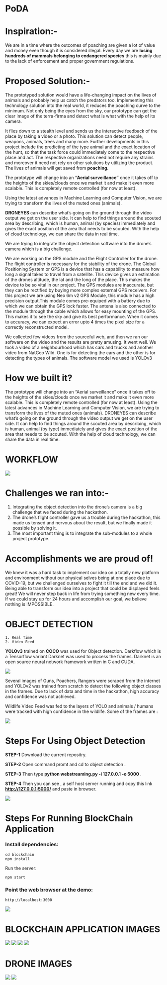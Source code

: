 # PoDA

# Inspiration:-

 We are in a time where the outcomes of poaching are given a lot of value and money even though it is 
considered illegal. Every day we are <b>losing hundreds of mammals belonging to endangered species</b> 
this is mainly due to the lack of enforcement and proper 
government regulations.

# Proposed Solution:-

The prototyped solution would have a life-changing impact on the lives of 
animals and probably help us catch the predators too. Implementing this 
technology solution into the real world, it reduces the poaching curve to the 
minimum. Not only being the eyes from the sky, our prototype can get the clear 
image of the terra-firma and detect what is what with the help of its camera.

It flies down to a stealth level and sends us the interactive feedback of the place by taking a video or a photo.
This solution can detect people, weapons, animals, trees and many more. 
Further developments in this project include the predicting of the type animal and the exact location of the hunt, so that the task force could immediately come to the respective place and act.
The respective organizations need not require any strains and moreover it need not rely on other solutions by utilizing the product. The lives of animals will get  saved from <b>poaching</b>.

The prototype will change into an <b>“Aerial surveillance”</b> once it takes off to the heights of the skies/clouds once we market it and make it even more scalable. This is completely remote controlled (for now at least).

Using the latest advances in Machine Learning and Computer Vision, we are trying to transform the lives of the muted ones (animals).

<b>DRONEYES</b> can describe what’s going on the ground through the video output we get on the user side. It can help to find things around the scouted area by describing, which is human, animal (by species) immediately and gives the exact position of the area that needs to be scouted. With the help of cloud technology, we can share the data in real time. 

We are trying to integrate the object detection software into the drone’s camera which is a big challenge.

We are working on the GPS module and the Flight Controller for the drone. The flight controller is necessary for the stability of the drone. The Global Positioning System or GPS is a device that has a capability to measure how long a signal takes to travel from a satellite. This device gives an estimation of the drones altitude, the lat and the long of the place. This makes the device to be so vital in our project. The GPS modules are inaccurate, but they can be rectified by buying more complex external GPS receivers. For this project we are using Neo 6m v2 GPS Module, this module has a high precision output.This module comes pre-equiped with a battery due to which we can obtain the GPS lock faster. 
The antena is also connected to the module through the cable which allows for easy mounting of the GPS. This makes it to see the sky and give its best performance. When it comes to accuracy, we can expect an error upto 4 times the pixel size for a correctly reconstructed model.


We collected few videos from the sourceful web, and then we ran our software on the video and the results are pretty amusing. It went well. 
We took a video of a neighbourhood which has cars and trucks and another video from NatGeo Wild. One is for detecting the cars and the other is for detecting the types of animals. 
The software model we used is YOLOv3

# How we built it?
 
The prototype will change into an “Aerial surveillance” once it takes off to the heights of the skies/clouds once we market it and make it even more scalable. 
This is completely remote controlled (for now at least).
Using the latest advances in Machine Learning and Computer Vision, we are trying to transform the lives of the muted ones (animals).
DRONEYES can describe what’s going on the ground through the video output we get on the user side.
It can help to find things around the scouted area by describing, which is human, animal (by type) immediately and gives the exact position of the area that needs to be scouted.
With the help of cloud technology, we can share the data in real time.

# WORKFLOW

<img src="img/flowchart.jpeg">

# Challenges we ran into:-

1)	Integrating the object detection into the drone’s camera is a big challenge that we faced during the hackathon.
2)	The drone’s flight controller gave us a trouble during the hackathon, this made us tensed and nervous about the result, but we finally made it possible by solving it.
3)	The most important thing is to integrate the sub-modules to a whole project prototype.

# Accomplishments we are proud of!
 We knew it was a hard task to implement our idea on a totally new platform and environment without our physical selves being at one place due to COVID-19, but we challenged ourselves to fight it till the end and we did it. Being able to transform our idea into a project that could be displayed feels great! We will never step back in life from trying something new every time. If we could stay up for 24 hours and accomplish our goal, we believe nothing is IMPOSSIBLE.

# OBJECT DETECTION

    1. Real Time
    2. Video Feed
    
<b>YOLOv3</b> trained on <b>COCO</b> was used for Object detection. Darkflow which is a Tensorflow variant Darknet was used to process the frames. Darknet is an open source neural network framework written in C and CUDA. 

<img src="https://github.com/yuvaraj-06/ETHEREUM-DRONEYES/blob/master/object%20detection/img/yol.jpg">


Several images of Guns, Poachers, Rangers were scraped from the internet and YOLOv2 was trained from scratch to detect the following object classes in the frames. Due to lack of data and time in the hackathon, high accuracy and confidence was not achieved.

Wildlife Video Feed was fed to the layers of YOLO and animals / humans were tracked with high confidence in the wildlife. Some of the frames are :

<img src="https://github.com/yuvaraj-06/ETHEREUM-DRONEYES/blob/master/object%20detection/img/xlmr.JPG">


# Steps For Using Object Detection

<b>STEP-1</b> Download the current repositry.

<b>STEP-2</b> Open command promt and cd to object detection .

<b>STEP-3</b> Then type <b>python webstreaming.py -i 127.0.0.1 -o 5000</b> .

<b>STEP-4</b> Then you can see , a self host server running and copy this link <b>http://127.0.0.1:5000/</b> and paste in browser.

<img src="https://github.com/yuvaraj-06/ETHEREUM-DRONEYES/blob/master/object%20detection/cmd.PNG">

# Steps For Running BlockChain Application


### Install dependencies:

```
cd blockchain
npm install
```
Run the server:

```
npm start
```


### Point the web browser at the demo:

```
http://localhost:3000
```
<img src="img/cmd.JPG">

# BLOCKCHAIN APPLICATION IMAGES

<img src="img/hash.JPG">
<img src="img/block.JPG">
<img src="img/chain.JPG">
<img src="img/work.JPG">

# DRONE IMAGES

<img src="https://github.com/yuvaraj-06/ETHEREUM-DRONEYES/blob/master/object%20detection/img/WhatsApp%20Image%202020-03-21%20at%205.38.22%20PM%20(1).jpeg">
<img src="https://github.com/yuvaraj-06/ETHEREUM-DRONEYES/blob/master/object%20detection/img/WhatsApp%20Image%202020-03-21%20at%205.38.22%20PM.jpeg">
